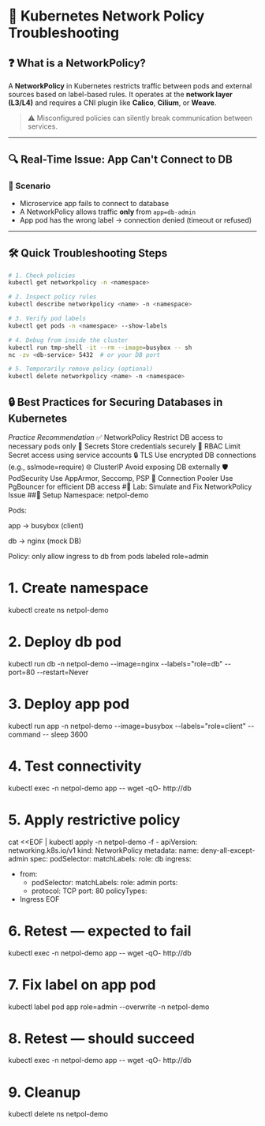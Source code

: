 # 🚨 Kubernetes Network Policy Troubleshooting

## ❓ What is a NetworkPolicy?

A **NetworkPolicy** in Kubernetes restricts traffic between pods and external sources based on label-based rules. It operates at the **network layer (L3/L4)** and requires a CNI plugin like **Calico**, **Cilium**, or **Weave**.

> ⚠️ Misconfigured policies can silently break communication between services.

---

## 🔍 Real-Time Issue: App Can't Connect to DB

### 📌 Scenario
- Microservice app fails to connect to database
- A NetworkPolicy allows traffic **only** from `app=db-admin`
- App pod has the wrong label → connection denied (timeout or refused)

---

## 🛠️ Quick Troubleshooting Steps

```bash
# 1. Check policies
kubectl get networkpolicy -n <namespace>

# 2. Inspect policy rules
kubectl describe networkpolicy <name> -n <namespace>

# 3. Verify pod labels
kubectl get pods -n <namespace> --show-labels

# 4. Debug from inside the cluster
kubectl run tmp-shell -it --rm --image=busybox -- sh
nc -zv <db-service> 5432  # or your DB port

# 5. Temporarily remove policy (optional)
kubectl delete networkpolicy <name> -n <namespace>
```
## 🔒 Best Practices for Securing Databases in Kubernetes
*Practice*	                    *Recommendation*
✅ NetworkPolicy	      Restrict DB access to necessary pods only
🔐 Secrets	Store       credentials securely
🔑 RBAC	Limit Secret    access using service accounts
🔒 TLS	                Use encrypted DB connections (e.g., sslmode=require)
🌐 ClusterIP	          Avoid exposing DB externally
🛡️ PodSecurity	        Use AppArmor, Seccomp, PSP
🔁 Connection Pooler	  Use PgBouncer for efficient DB access
#🔬 Lab: Simulate and Fix NetworkPolicy Issue
##🧱 Setup
Namespace: netpol-demo

Pods:

  app → busybox (client)

  db → nginx (mock DB)

Policy: only allow ingress to db from pods labeled role=admin
# 1. Create namespace
kubectl create ns netpol-demo

# 2. Deploy db pod
kubectl run db -n netpol-demo --image=nginx --labels="role=db" --port=80 --restart=Never

# 3. Deploy app pod
kubectl run app -n netpol-demo --image=busybox --labels="role=client" --command -- sleep 3600

# 4. Test connectivity
kubectl exec -n netpol-demo app -- wget -qO- http://db

# 5. Apply restrictive policy
cat <<EOF | kubectl apply -n netpol-demo -f -
apiVersion: networking.k8s.io/v1
kind: NetworkPolicy
metadata:
  name: deny-all-except-admin
spec:
  podSelector:
    matchLabels:
      role: db
  ingress:
  - from:
    - podSelector:
        matchLabels:
          role: admin
    ports:
    - protocol: TCP
      port: 80
  policyTypes:
  - Ingress
EOF

# 6. Retest — expected to fail
kubectl exec -n netpol-demo app -- wget -qO- http://db

# 7. Fix label on app pod
kubectl label pod app role=admin --overwrite -n netpol-demo

# 8. Retest — should succeed
kubectl exec -n netpol-demo app -- wget -qO- http://db

# 9. Cleanup
kubectl delete ns netpol-demo
